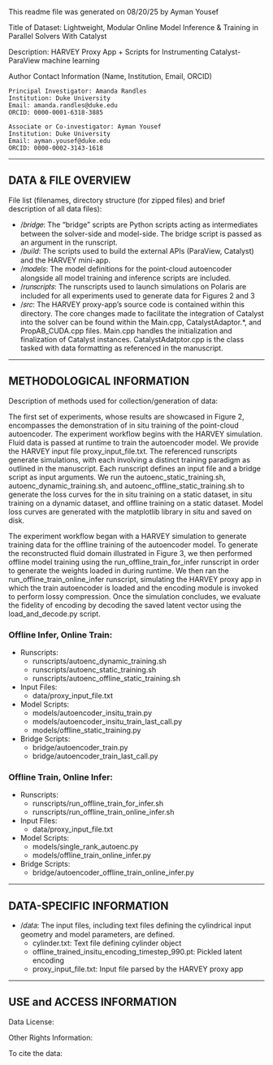 
This readme file was generated on 08/20/25 by Ayman Yousef

Title of Dataset:
Lightweight, Modular Online Model Inference & Training in Parallel Solvers With Catalyst

Description: HARVEY Proxy App + Scripts for Instrumenting Catalyst-ParaView machine learning

Author Contact Information (Name, Institution, Email, ORCID)

	Principal Investigator: Amanda Randles 
	Institution: Duke University
	Email: amanda.randles@duke.edu
	ORCID: 0000-0001-6318-3885

	Associate or Co-investigator: Ayman Yousef
	Institution: Duke University
	Email: ayman.yousef@duke.edu
	ORCID: 0000-0002-3143-1618

--------------------
DATA & FILE OVERVIEW
--------------------

File list (filenames, directory structure (for zipped files) and brief description of all data files):

- /𝑏𝑟𝑖𝑑𝑔𝑒: The “bridge” scripts are Python scripts acting as intermediates between the solver-side and model-side. The bridge script is passed as an argument in the runscript.
- /𝑏𝑢𝑖𝑙𝑑: The scripts used to build the external APIs (ParaView, Catalyst) and the HARVEY mini-app.
- /𝑚𝑜𝑑𝑒𝑙𝑠: The model definitions for the point-cloud autoencoder alongside all model training and inference scripts are included.
- /𝑟𝑢𝑛𝑠𝑐𝑟𝑖𝑝𝑡𝑠: The runscripts used to launch simulations on Polaris are included for all experiments used to generate data for Figures 2 and 3
- /𝑠𝑟𝑐: The HARVEY proxy-app’s source code is contained within this directory. The core changes made to facilitate the integration of Catalyst into the solver can be found within the Main.cpp, CatalystAdaptor.*, and PropAB_CUDA.cpp files. Main.cpp handles the initialization and finalization of Catalyst instances. CatalystAdatptor.cpp is the class tasked with data formatting as referenced in the manuscript.

--------------------------
METHODOLOGICAL INFORMATION
--------------------------

Description of methods used for collection/generation of data: 

The first set of experiments, whose results are showcased in Figure 2, encompasses the demonstration of in situ training of the point-cloud autoencoder. The experiment workflow begins with the HARVEY simulation. Fluid data is passed at runtime to train the autoencoder model. We provide the HARVEY input file proxy_input_file.txt. The referenced runscripts generate simulations, with each involving a distinct training paradigm as outlined in the manuscript. Each runscript defines an input file and a bridge script as input arguments. We run the autoenc_static_training.sh, autoenc_dynamic_training.sh, and autoenc_offline_static_training.sh to generate the loss curves for the in situ training on a static dataset, in situ training on a dynamic dataset, and offline training on a static dataset. Model loss curves are generated with the matplotlib library in situ and saved on disk. 


The experiment workflow began with a HARVEY simulation to generate training data for the offline training of the autoencoder model. To generate the reconstructed fluid domain illustrated in Figure 3, we then performed offline model training using the run_offline_train_for_infer runscript in order to generate the weights loaded in during runtime. We then ran the run_offline_train_online_infer runscript, simulating the HARVEY proxy app in which the train autoencoder is loaded and the encoding module is invoked to perform lossy compression. Once the simulation concludes, we evaluate the fidelity of encoding by decoding the saved latent vector using the load_and_decode.py script. 

### Offline Infer, Online Train: 
- Runscripts: 
    -  runscripts/autoenc_dynamic_training.sh
    -  runscripts/autoenc_static_training.sh
    -  runscripts/autoenc_offline_static_training.sh
- Input Files:
    - data/proxy_input_file.txt
- Model Scripts:
    - models/autoencoder_insitu_train.py
    - models/autoencoder_insitu_train_last_call.py
    - models/offline_static_training.py
- Bridge Scripts:
    - bridge/autoencoder_train.py
    - bridge/autoencoder_train_last_call.py

### Offline Train, Online Infer: 
- Runscripts: 
    -  runscripts/run_offline_train_for_infer.sh
    -  runscripts/run_offline_train_online_infer.sh
- Input Files:
    - data/proxy_input_file.txt
- Model Scripts:
    - models/single_rank_autoenc.py
    - models/offline_train_online_infer.py
- Bridge Scripts:
    - bridge/autoencoder_offline_train_online_infer.py

--------------------------
DATA-SPECIFIC INFORMATION 
--------------------------

- /𝑑𝑎𝑡𝑎: The input files, including text files defining the cylindrical input geometry and model parameters, are defined.
    - cylinder.txt: Text file defining cylinder object
    - offline_trained_insitu_encoding_timestep_990.pt: Pickled latent encoding
    - proxy_input_file.txt: Input file parsed by the HARVEY proxy app

-------------------------
USE and ACCESS INFORMATION 
--------------------------

Data License:

Other Rights Information: 

To cite the data: 




